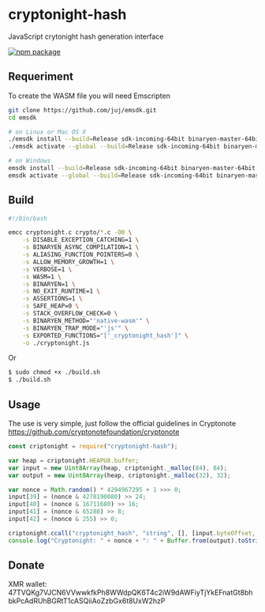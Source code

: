 # cryptonight-hash

JavaScript crytonight hash generation interface

[![npm package](https://nodei.co/npm/cryptonight-hash.png?downloads=true&downloadRank=true&stars=true)](https://nodei.co/npm/cryptonight-hash/)

## Requeriment

To create the WASM file you will need Emscripten

```bash
git clone https://github.com/juj/emsdk.git
cd emsdk

# on Linux or Mac OS X
./emsdk install --build=Release sdk-incoming-64bit binaryen-master-64bit
./emsdk activate --global --build=Release sdk-incoming-64bit binaryen-master-64bit

# on Windows
emsdk install --build=Release sdk-incoming-64bit binaryen-master-64bit
emsdk activate --global --build=Release sdk-incoming-64bit binaryen-master-64bit
```

## Build

```bash
#!/bin/bash

emcc cryptonight.c crypto/*.c -O0 \
    -s DISABLE_EXCEPTION_CATCHING=1 \
    -s BINARYEN_ASYNC_COMPILATION=1 \
    -s ALIASING_FUNCTION_POINTERS=0 \
    -s ALLOW_MEMORY_GROWTH=1 \
    -s VERBOSE=1 \
    -s WASM=1 \
    -s BINARYEN=1 \
    -s NO_EXIT_RUNTIME=1 \
    -s ASSERTIONS=1 \
    -s SAFE_HEAP=0 \
    -s STACK_OVERFLOW_CHECK=0 \
    -s BINARYEN_METHOD="'native-wasm'" \
    -s BINARYEN_TRAP_MODE="'js'" \
    -s EXPORTED_FUNCTIONS="['_cryptonight_hash']" \
    -o ./cryptonight.js
```

Or

```bash
$ sudo chmod +x ./build.sh
$ ./build.sh
```

## Usage

The use is very simple, just follow the official guidelines in Cryptonote https://github.com/cryptonotefoundation/cryptonote

```js
const criptonight = require("cryptonight-hash");

var heap = criptonight.HEAPU8.buffer;
var input = new Uint8Array(heap, criptonight._malloc(84), 84);
var output = new Uint8Array(heap, criptonight._malloc(32), 32);

var nonce = Math.random() * 4294967295 + 1 >>> 0;
input[39] = (nonce & 4278190080) >> 24;
input[40] = (nonce & 16711680) >> 16;
input[41] = (nonce & 65280) >> 8;
input[42] = (nonce & 255) >> 0;

criptonight.ccall("cryptonight_hash", "string", [], [input.byteOffset, output.byteOffset, input.byteLength]);
console.log("Cryptonight: " + nonce + ": " + Buffer.from(output).toString('hex'));
```

## Donate

XMR wallet: 47TVQKg7VJCN6VVwwkfkPh8WWdpQK6T4c2iW9dAWFiyTjYkEFnatGt8bhbkPcAdRUhBGRtT1cASQiiAoZzbGx6t8UxW2hzP

